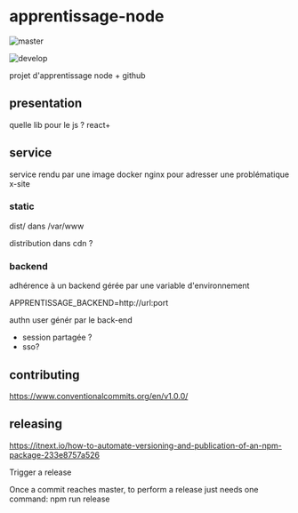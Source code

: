 # apprentissage-node

![master](https://github.com/ComteZero/apprentissage-node/workflows/Node.js%20CI/badge.svg?branch=master)

![develop](https://github.com/ComteZero/apprentissage-node/workflows/Node.js%20CI/badge.svg?branch=develop)

projet d'apprentissage node + github

## presentation

quelle lib pour le js ? react+

## service

service rendu par une image docker nginx
pour adresser une problématique x-site

### static

dist/ dans /var/www

distribution dans cdn ?

### backend

adhérence à un backend gérée par une variable d'environnement

APPRENTISSAGE_BACKEND=http://url:port

authn user génér par le back-end

- session partagée ?
- sso?

## contributing

<https://www.conventionalcommits.org/en/v1.0.0/>

## releasing

<https://itnext.io/how-to-automate-versioning-and-publication-of-an-npm-package-233e8757a526>

Trigger a release

Once a commit reaches master, to perform a release just needs one command: npm run release